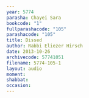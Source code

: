 ```yaml
---
year: 5774
parasha: Chayei Sara
bookcode: "1"
fullparashacode: "105"
parashacode: "105"
title: Dissed
author: Rabbi Eliezer Hirsch
date: 2013-10-26
archivecode: 57741051
filename: 5774-105-1
layout: audio
moment: 
shabbat: 
occasion: 
---
```

